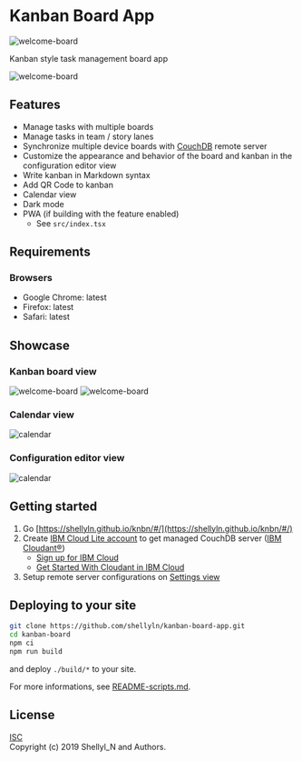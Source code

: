 # Kanban Board App

![welcome-board](https://github.com/shellyln/kanban-board-app/blob/master/public/images/icons/icon-96x96.png)  

Kanban style task management board app

![welcome-board](https://github.com/shellyln/kanban-board-app/blob/master/docs/images/welcome-board.png)



## Features

* Manage tasks with multiple boards
* Manage tasks in team / story lanes
* Synchronize multiple device boards with [CouchDB](https://couchdb.apache.org) remote server
* Customize the appearance and behavior of the board and kanban in the configuration editor view
* Write kanban in Markdown syntax
* Add QR Code to kanban
* Calendar view
* Dark mode
* PWA (if building with the feature enabled)
    * See `src/index.tsx`



## Requirements

### Browsers
* Google Chrome: latest
* Firefox: latest
* Safari: latest



## Showcase

### Kanban board view

![welcome-board](https://github.com/shellyln/kanban-board-app/blob/master/docs/images/welcome-board.png)
![welcome-board](https://github.com/shellyln/kanban-board-app/blob/master/docs/images/edit-dialog.png)

### Calendar view

![calendar](https://github.com/shellyln/kanban-board-app/blob/master/docs/images/calendar.png)

### Configuration editor view

![calendar](https://github.com/shellyln/kanban-board-app/blob/master/docs/images/setting.png)



## Getting started

1. Go [https://shellyln.github.io/knbn/#/](https://shellyln.github.io/knbn/#/)
1. Create  [IBM Cloud Lite account](https://www.ibm.com/cloud/free/) to get managed CouchDB server ([IBM Cloudant®](https://www.ibm.com/cloud/cloudant))
    * [Sign up for IBM Cloud](https://cloud.ibm.com/registration)
    * [Get Started With Cloudant in IBM Cloud](https://developer.ibm.com/clouddataservices/docs/cloudant/get-started/)
1. Setup remote server configurations on [Settings view](https://shellyln.github.io/knbn/#/config/)



## Deploying to your site

```sh
git clone https://github.com/shellyln/kanban-board-app.git
cd kanban-board
npm ci
npm run build
```
and deploy `./build/*` to your site.

For more informations, see [README-scripts.md](https://github.com/shellyln/kanban-board-app/blob/master/README-scripts.md).


## License
[ISC](https://github.com/shellyln/kanban-board-app/blob/master/LICENSE.md)  
Copyright (c) 2019 Shellyl_N and Authors.
